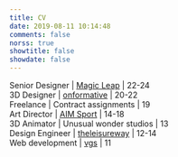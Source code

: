 ```yaml
---
title: CV
date: 2019-08-11 10:14:48
comments: false
norss: true
showtitle: false
showdate: false
---
```


Senior Designer | [Magic Leap](https://www.magicleap.com/) | 22-24\
3D Designer | [onformative](https://onformative.com/) | 20-22\
Freelance | Contract assignments | 19\
Art Director | [AIM Sport](https://www.aimsport.com/) | 14-18\
3D Animator | Unusual wonder studios | 13\
Design Engineer | [theleisureway](https://www.theleisureway.com/) | 12-14\
Web development | [vgs](https://vgst.net/) | 11